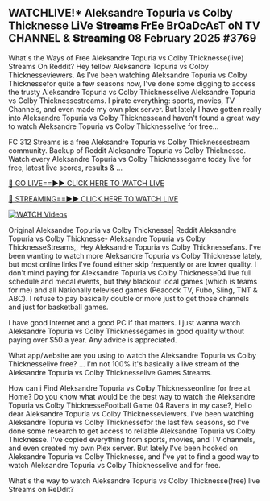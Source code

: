 ## WATCHLIVE!* Aleksandre Topuria vs Colby Thicknesse LiVe 𝐒𝐭𝐫𝐞𝐚𝐦𝐬 FrEe BrOaDcAsT oN TV CHANNEL & 𝐒𝐭𝐫𝐞𝐚𝐦𝐢𝐧𝐠 08 February 2025 #3769

What's the Ways of Free Aleksandre Topuria vs Colby Thicknesse(live) Streams On Reddit? Hey fellow Aleksandre Topuria vs Colby Thicknesseviewers. As I’ve been watching Aleksandre Topuria vs Colby Thicknessefor quite a few seasons now, I've done some digging to access the trusty Aleksandre Topuria vs Colby Thicknesselive Aleksandre Topuria vs Colby Thicknessestreams. I pirate everything: sports, movies, TV Channels, and even made my own plex server. But lately I have gotten really into Aleksandre Topuria vs Colby Thicknesseand haven't found a great way to watch Aleksandre Topuria vs Colby Thicknesselive for free...

FC 312 Streams is a free Aleksandre Topuria vs Colby Thicknessestream community. Backup of Reddit Aleksandre Topuria vs Colby Thicknesse. Watch every Aleksandre Topuria vs Colby Thicknessegame today live for free, latest live scores, results & ...

[🔴 GO LIVE==►► CLICK HERE TO WATCH LIVE](https://streamespn.org/ufc-312-du-plessis-vs-strickland-2-live/?md)

[🔴 STREAMING==►► CLICK HERE TO WATCH LIVE](https://streamespn.org/ufc-312-du-plessis-vs-strickland-2-live/?md)

[![WATCH Videos](https://i.imgur.com/dJHk4Zq.gif)](https://streamespn.org/ufc-312-du-plessis-vs-strickland-2-live/?md)

Original Aleksandre Topuria vs Colby Thicknesse| Reddit Aleksandre Topuria vs Colby Thicknesse- Aleksandre Topuria vs Colby ThicknesseStreams,, Hey Aleksandre Topuria vs Colby Thicknessefans. I've been wanting to watch more Aleksandre Topuria vs Colby Thicknesse lately, but most online links I've found either skip frequently or are lower quality. I don't mind paying for Aleksandre Topuria vs Colby Thicknesse04 live full schedule and medal events, but they blackout local games (which is teams for me) and all Nationally televised games (Peacock TV, Fubo, Sling, TNT & ABC). I refuse to pay basically double or more just to get those channels and just for basketball games.

I have good Internet and a good PC if that matters. I just wanna watch Aleksandre Topuria vs Colby Thicknessegames in good quality without paying over $50 a year. Any advice is appreciated.

What app/website are you using to watch the Aleksandre Topuria vs Colby Thicknesselive free? ... I'm not 100% it's basically a live stream of the Aleksandre Topuria vs Colby Thicknesselive Games Streams.

How can i Find Aleksandre Topuria vs Colby Thicknesseonline for free at Home? Do you know what would be the best way to watch the Aleksandre Topuria vs Colby ThicknesseFootball Game 04 Ravens in my case?, Hello dear Aleksandre Topuria vs Colby Thicknesseviewers. I've been watching Aleksandre Topuria vs Colby Thicknessefor the last few seasons, so I've done some research to get access to reliable Aleksandre Topuria vs Colby Thicknesse. I've copied everything from sports, movies, and TV channels, and even created my own Plex server. But lately I've been hooked on Aleksandre Topuria vs Colby Thicknesse, and I've yet to find a good way to watch Aleksandre Topuria vs Colby Thicknesselive and for free.

What's the way to watch Aleksandre Topuria vs Colby Thicknesse(free) live Streams on ReDdit?